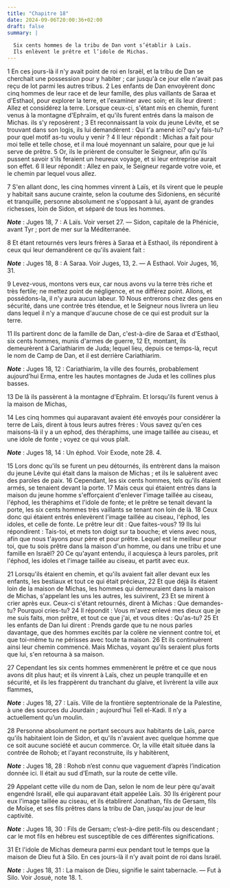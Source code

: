 ```yaml
---
title: "Chapitre 18"
date: 2024-09-06T20:00:36+02:00
draft: false
summary: |
  
  Six cents hommes de la tribu de Dan vont s’établir à Laïs.
  Ils enlèvent le prêtre et l’idole de Michas.
---
```



1 En ces jours-là il n'y avait point de roi en Israël, et la tribu de Dan se cherchait une possession pour y habiter ; car jusqu'à ce jour elle n'avait pas reçu de lot parmi les autres tribus. 2 Les enfants de Dan envoyèrent donc cinq hommes de leur race et de leur famille, des plus vaillants de Saraa et d'Esthaol, pour explorer la terre, et l'examiner avec soin; et ils leur dirent : Allez et considérez la terre. Lorsque ceux-ci, s'étant mis en chemin, furent venus à la montagne d'Ephraïm, et qu'ils furent entrés dans la maison de Michas. ils s'y reposèrent ; 3 Et reconnaissant la voix du jeune Lévite, et se trouvant dans son logis, ils lui demandèrent : Qui t'a amené ici? qu'y fais-tu? pour quel motif as-tu voulu y venir ? 4 Il leur répondit : Michas a fait pour moi telle et telle chose, et il ma loué moyennant un salaire, pour que je lui serve de prêtre. 5 Or, ils le prièrent de consulter le Seigneur, afin qu'ils pussent savoir s'ils feraient un heureux voyage, et si leur entreprise aurait son effet. 6 Il leur
répondit : Allez en paix, le Seigneur regarde votre voie, et le chemin par lequel vous allez.


7 S'en allant donc, les cinq hommes vinrent à Laïs, et ils virent que le peuple y habitait sans aucune crainte, selon la coutume des Sidoniens, en sécurité et tranquille, personne absolument ne s'opposant à lui, ayant de grandes richesses, loin de Sidon, et séparé de tous les hommes.

***Note*** :  Juges 18, 7 : A Laïs. Voir verset 27. ― Sidon, capitale de la Phénicie, avant Tyr ; port de mer sur la Méditerranée.


8 Et étant retournés vers leurs frères à Saraa et à Esthaol, ils répondirent à ceux qui leur demandèrent ce qu'ils avaient fait :

***Note*** :  Juges 18, 8 : A Saraa. Voir Juges, 13, 2. ― A Esthaol. Voir Juges, 16, 31.

9 Levez-vous, montons vers eux, car nous avons vu la terre très riche et très fertile; ne mettez point de négligence, et ne différez point. Allons, et possédons-la, il n'y aura aucun labeur. 10 Nous entrerons chez des gens en sécurité, dans une contrée très étendue, et le Seigneur nous livrera un lieu dans lequel il n'y a manque d'aucune chose de ce qui est produit sur la terre.


11 Ils partirent donc de la famille de Dan, c'est-à-dire de Saraa et d'Esthaol, six cents hommes, munis d'armes de guerre, 12 Et, montant, ils demeurèrent à Cariathiarim de Juda; lequel lieu, depuis ce temps-là, reçut le nom de Camp de Dan, et il est derrière Cariathiarim.

***Note*** :  Juges 18, 12 : Cariathiarim, la ville des fourrés, probablement aujourd’hui Erma, entre les hautes montagnes de Juda et les collines plus basses.

13 De là ils passèrent à la montagne d'Ephraïm. Et lorsqu'ils furent venus à la maison de Michas,


14 Les cinq hommes qui auparavant avaient été envoyés pour considérer la terre de Laïs, dirent à tous leurs autres frères : Vous savez qu'en ces maisons-là il y a un ephod, des théraphims, une image taillée au ciseau, et une idole de fonte ; voyez ce qui vous plaît.

***Note*** :  Juges 18, 14 : Un éphod. Voir Exode, note 28. 4.

15 Lors donc qu'ils se furent un peu détournés, ils entrèrent dans la maison du jeune Lévite qui était dans la maison de Michas ; et ils le saluèrent avec des paroles de paix. 16 Cependant, les six cents hommes, tels qu'ils étaient armés, se tenaient devant la porte. 17 Mais ceux qui étaient entrés dans la maison du jeune homme s'efforçaient d'enlever l'image taillée au ciseau, l'éphod, les théraphims et l'idole de fonte; et le prêtre se tenait devant la porte, les six cents hommes très vaillants se tenant non loin de là. 18 Ceux donc qui étaient entrés enlevèrent l'image taillée au ciseau, l'éphod, les idoles, et celle de fonte. Le prêtre leur dit : Que faites-vous? 19 Ils lui répondirent : Tais-toi, et mets ton doigt sur ta bouche; et viens avec nous, afin que nous t'ayons pour père et pour prêtre. Lequel est le meilleur pour toi, que tu sois prêtre dans la maison d'un homme, ou dans une tribu et une famille en Israël? 20 Ce qu'ayant entendu, il acquiesça à leurs paroles, prit l'éphod, les idoles et l'image
taillée au ciseau, et partit avec eux.


21 Lorsqu'ils étaient en chemin, et qu'ils avaient fait aller devant eux les enfants, les bestiaux et tout ce qui était précieux, 22 Et que déjà ils étaient loin de la maison de Michas, les hommes qui demeuraient dans la maison de Michas, s'appelant les uns les autres, les suivirent, 23 Et se mirent à crier après eux. Ceux-ci s'étant retournés, dirent à Michas : Que demandes-tu? Pourquoi cries-tu? 24 Il répondit : Vous m'avez enlevé mes dieux que je me suis faits, mon prêtre, et tout ce que j'ai, et vous dites : Qu'as-tu? 25 Et les enfants de Dan lui dirent : Prends garde que tu ne nous parles davantage, que des hommes excités par la colère ne viennent contre toi, et que toi-même tu ne périsses avec toute ta maison. 26 Et ils continuèrent ainsi leur chemin commencé. Mais Michas, voyant qu'ils seraient plus forts que lui, s'en retourna à sa maison.


27 Cependant les six cents hommes emmenèrent le prêtre et ce que nous avons dit plus haut; et ils vinrent à Laïs, chez un peuple tranquille et en sécurité, et ils les frappèrent du tranchant du glaive, et livrèrent la ville aux flammes,

***Note*** :  Juges 18, 27 : Laïs. Ville de la frontière septentrionale de la Palestine, à une des sources du Jourdain ; aujourd’hui Tell el-Kadi. Il n’y a actuellement qu’un moulin.

28 Personne absolument ne portant secours aux habitants de Laïs, parce qu'ils habitaient loin de Sidon, et qu'ils n'avaient avec quelque homme que ce soit aucune société et aucun commerce. Or, la ville était située dans la contrée de Rohob; et l'ayant reconstruite, ils y habitèrent,

***Note*** :  Juges 18, 28 : Rohob n’est connu que vaguement d’après l’indication donnée ici. Il était au sud d’Emath, sur la route de cette ville.

29 Appelant cette ville du nom de Dan, selon le nom de leur père qu'avait engendré Israël, elle qui auparavant était appelée Laïs. 30 Ils érigèrent pour eux l'image taillée au ciseau, et ils établirent Jonathan, fils de Gersam, fils de Moïse, et ses fils prêtres dans la tribu de Dan, jusqu'au jour de leur captivité.

***Note*** :  Juges 18, 30 : Fils de Gersam; c’est-à-dire petit-fils ou descendant ; car le mot fils en hébreu est susceptible de ces différentes significations.

31 Et l'idole de Michas demeura parmi eux pendant tout le temps que la maison de Dieu fut à Silo. En ces jours-là il n'y avait point de roi dans Israël.

***Note*** :  Juges 18, 31 : La maison de Dieu, signifie le saint tabernacle. ― Fut à Silo. Voir Josué, note 18. 1.

